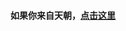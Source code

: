 #### 如果你来自天朝，[点击这里](https://github.com/maquannene/UserNotifications/blob/master/%E5%A6%82%E6%9E%9C%E4%BD%A0%E6%9D%A5%E8%87%AA%E5%A4%A9%E6%9C%9D.md)
